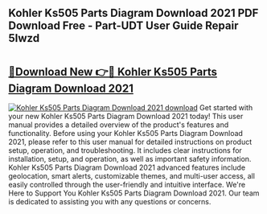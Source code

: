 ## Kohler Ks505 Parts Diagram Download 2021 PDF Download Free - Part-UDT User Guide Repair 5Iwzd

# <h2><a href="http://dfl8v93.blite.top/?on=Kohler+Ks505+Parts+Diagram+Download+2021">🔗Download New 👉🔴 Kohler Ks505 Parts Diagram Download 2021</a></h2>

[![Kohler Ks505 Parts Diagram Download 2021 download](https://i.imgur.com/lujVjoI.png)](http://dfl8v93.blite.top/?on=Kohler+Ks505+Parts+Diagram+Download+2021)
Get started with your new Kohler Ks505 Parts Diagram Download 2021 today! This user manual provides a detailed overview of the product's features and functionality. Before using your Kohler Ks505 Parts Diagram Download 2021, please refer to this user manual for detailed instructions on product setup, operation, and troubleshooting. It includes clear instructions for installation, setup, and operation, as well as important safety information. Kohler Ks505 Parts Diagram Download 2021 advanced features include geolocation, smart alerts, customizable themes, and multi-user access, all easily controlled through the user-friendly and intuitive interface. We're Here to Support You Kohler Ks505 Parts Diagram Download 2021. Our team is dedicated to assisting you with any questions or concerns.
